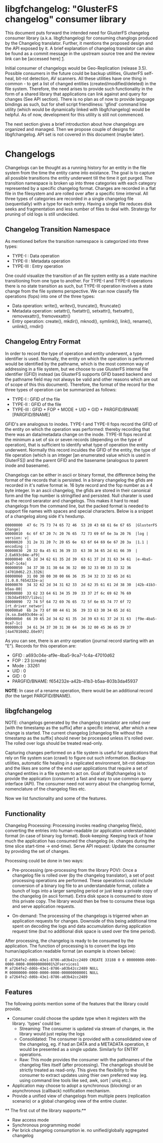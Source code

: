 libgfchangelog: "GlusterFS changelog" consumer library
======================================================

This document puts forward the intended need for GlusterFS changelog consumer library (a.k.a. libgfchangelog) for consuming changlogs produced by the Changelog translator. Further, it mentions the proposed design and the API exposed by it. A brief explanation of changelog translator can also be found as a commit message in the upstream source tree and the review link can be [accessed here] [1].

Initial consumer of changelogs would be Geo-Replication (release 3.5). Possible consumers in the future could be backup utilities, GlusterFS self-heal, bit-rot detection, AV scanners. All these utilities have one thing in common - to get a list of changed entities (created/modified/deleted) in the file system. Therefore, the need arises to provide such functionality in the form of a shared library that applications can link against and query for changes (See API section). There is no plan as of now to provide language bindings as such, but for shell script friendliness: 'gfind' command line utility (which would be dynamically linked with libgfchangelog) would be helpful. As of now, development for this utility is still not commenced.

The next section gives a brief introduction about how changelogs are organized and managed. Then we propose couple of designs for libgfchangelog. API set is not covered in this document (maybe later).

Changelogs
==========

Changelogs can be thought as a running history for an entity in the file system from the time the entity came into existance. The goal is to capture all possible transitions the entity underwent till the time it got purged. The transition namespace is broken up into three categories with each category represented by a specific changelog format. Changes are recorded in a flat file in the filesystem and are rolled over after a specific time interval. All three types of categories are recorded in a single changelog file (sequentially) with a type for each entry. Having a single file reduces disk seeks and fragmentation and less number of files to deal with. Stratergy for pruning of old logs is still undecided.


Changelog Transition Namespace
------------------------------

As mentioned before the transition namespace is categorized into three types:
  - TYPE-I   : Data operation
  - TYPE-II  : Metadata operation
  - TYPE-III : Entry operation

One could visualize the transition of an file system entity as a state machine transitioning from one type to another. For TYPE-I and TYPE-II operations there is no state transition as such, but TYPE-III operation involves a state change from the file systems perspective. We can now classify file operations (fops) into one of the three types:
  - Data operation: write(), writev(), truncate(), ftruncate()
  - Metadata operation: setattr(), fsetattr(), setxattr(), fsetxattr(), removexattr(), fremovexattr()
  - Entry operation: create(), mkdir(), mknod(), symlink(), link(), rename(), unlink(), rmdir()

Changelog Entry Format
----------------------

In order to record the type of operation and entity underwent, a type identifier is used. Normally, the entity on which the operation is performed would be identified by the pathname, which is the most common way of addressing in a file system, but we choose to use GlusterFS internal file identifier (GFID) instead (as GlusterFS supports GFID based backend and the pathname field may not always be valid and other reasons which are out of scope of this this document). Therefore, the format of the record for the three types of operation can be summarized as follows:

  - TYPE-I   : GFID of the file
  - TYPE-II  : GFID of the file
  - TYPE-III : GFID + FOP + MODE + UID + GID + PARGFID/BNAME [PARGFID/BNAME]

GFID's are analogous to inodes. TYPE-I and TYPE-II fops record the GFID of the entity on which the operation was performed: thereby recording that there was an data/metadata change on the inode. TYPE-III fops record at the minimum a set of six or seven records (depending on the type of operation), that is sufficient to identify what type of operation the entity underwent. Normally this record inculdes the GFID of the entity, the type of file operation (which is an integer [an enumerated value which is used in GluterFS]) and the parent GFID and the basename (analogous to parent inode and basename).

Changelogs can be either in ascii or binary format, the difference being the format of the records that is persisted. In a binary changelog the gfids are recorded in it's native format ie. 16 byte record and the fop number as a 4 byte integer. In an ascii changelog, the gfids are stored in their canonical form and the fop number is stringified and persisted. Null charater is used as the record serarator and changelogs. This makes it hard to read changelogs from the command line, but the packed format is needed to support file names with spaces and special characters. Below is a snippet of a changelog along side it's hexdump.

```
00000000  47 6c 75 73 74 65 72 46  53 20 43 68 61 6e 67 65  |GlusterFS Change|
00000010  6c 6f 67 20 7c 20 76 65  72 73 69 6f 6e 3a 20 76  |log | version: v|
00000020  31 2e 31 20 7c 20 65 6e  63 6f 64 69 6e 67 20 3a  |1.1 | encoding :|
00000030  20 32 0a 45 61 36 39 33  63 30 34 65 2d 61 66 39  | 2.Ea693c04e-af9|
00000040  65 2d 34 62 61 35 2d 39  63 61 37 2d 31 63 34 61  |e-4ba5-9ca7-1c4a|
00000050  34 37 30 31 30 64 36 32  00 32 33 00 33 33 32 36  |47010d62.23.3326|
00000060  31 00 30 00 30 00 66 36  35 34 32 33 32 65 2d 61  |1.0.0.f654232e-a|
00000070  34 32 62 2d 34 31 62 33  2d 62 35 61 61 2d 38 30  |42b-41b3-b5aa-80|
00000080  33 62 33 64 61 34 35 39  33 37 2f 6c 69 62 76 69  |3b3da45937/libvi|
00000090  72 74 5f 64 72 69 76 65  72 5f 6e 65 74 77 6f 72  |rt_driver_networ|
000000a0  6b 2e 73 6f 00 44 61 36  39 33 63 30 34 65 2d 61  |k.so.Da693c04e-a|
000000b0  66 39 65 2d 34 62 61 35  2d 39 63 61 37 2d 31 63  |f9e-4ba5-9ca7-1c|
000000c0  34 61 34 37 30 31 30 64  36 32 00 45 36 65 39 37  |4a47010d62.E6e97|
```

As you can see, there is an *entry* operation (journal record starting with an "E"). Records for this operation are:
  - GFID  : a693c04e-af9e-4ba5-9ca7-1c4a-47010d62
  - FOP   : 23  (create)
  - Mode  : 33261
  - UID   : 0
  - GID   : 0
  - PARGFID/BNAME: f654232e-a42b-41b3-b5aa-803b3da45937

**NOTE**: In case of a rename operation, there would be an additional record (for the target PARGFID/BNAME).

libgfchangelog
--------------

NOTE: changelogs generated by the changelog translator are rolled over [with the timestamp as the suffix] after a specific interval, after which a new change is started. The current changelog [changelog file without the timestamp as the suffix] should never be processed unless it's rolled over. The rolled over logs should be treated read-only.

Capturing changes performed on a file system is useful for applications that rely on file system scan (crawl) to figure out such information. Backup utilities, automatic file healing in a replicated environment, bit-rot detection and the likes are some of the end user applications that require a set of changed entities in a file system to act on. Goal of libgfchangelog is to provide the application (consumer) a fast and easy to use common query interface (API). The consumer need not worry about the changelog format, nomenclature of the changelog files etc.

Now we list functionality and some of the features.

Functionality
-------------

Changelog Processing: Processing involes reading changelog file(s), converting the entries into human-readable (or application understandable) format (in case of binary log format).
Book-keeping: Keeping track of how much the application has consumed the changelog (ie. changes during the time slice start-time -> end-time).
Serve API request: Update the consumer by providing the set of changes.

Processing could be done in two ways:

* Pre-processing (pre-processing from the library POV):
Once a changelog file is rolled over (by the changelog translator), a set of post processing operations are performed. These operations could include conversion of a binary log file to an understandable format, collate a bunch of logs into a larger sampling period or just keep a private copy of the changelog (in ascii format). Extra disk space is consumed to store this private copy. The library would then be free to consume these logs and serve application requests.

* On-demand:
The processing of the changelogs is trigerred when an application requests for changes. Downside of this being additional time spent on decoding the logs and data accumulation during application request time (but no additional disk space is used over the time period).

After processing, the changelog is ready to be consumed by the application. The function of processing is to convert the logs into human/application readable format (an example is shown below):

```
E a7264fe2-dd6b-43e1-8786-a03b42cc2489 CREATE 33188 0 0 00000000-0000-0000-0000-000000000001%2Fservices1
M a7264fe2-dd6b-43e1-8786-a03b42cc2489 NULL
M 00000000-0000-0000-0000-000000000001 NULL
D a7264fe2-dd6b-43e1-8786-a03b42cc2489
```

Features
--------

The following points mention some of the features that the library could provide.

  - Consumer could choose the update type when it registers with the library. 'types' could be:
    - Streaming: The consumer is updated via stream of changes, ie. the library would just replay the logs
    - Consolidated: The consumer is provided with a consolidated view of the changelog, eg. if <gfid> had an DATA and a METADATA operation, it would be presented as a single update. Similarly for ENTRY operations.
    - Raw: This mode provides the consumer with the pathnames of the changelog files itself (after processing). The changelogs should be strictly treated as read-only. This gives the flexibility to the consumer to extract updates using thier own preferred way (eg. using command line tools like sed, awk, sort | uniq etc.).
  - Application may choose to adopt a synchronous (blocking) or an asynchronous (callback) notification mechanism.
  - Provide a unified view of changelogs from multiple peers (replication scenario) or a global changelog view of the entire cluster.


** The first cut of the library supports:**
  - Raw access mode
  - Synchronous programming model
  - Per brick changelog consumption ie. no unified/globally aggregated changelog

[1]:http://review.gluster.org/5127
